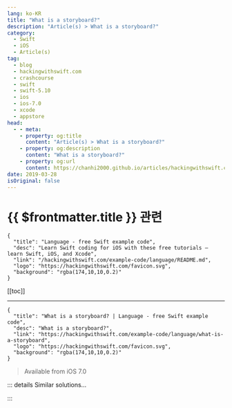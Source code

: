 ```yaml
---
lang: ko-KR
title: "What is a storyboard?"
description: "Article(s) > What is a storyboard?"
category:
  - Swift
  - iOS
  - Article(s)
tag: 
  - blog
  - hackingwithswift.com
  - crashcourse
  - swift
  - swift-5.10
  - ios
  - ios-7.0
  - xcode
  - appstore
head:
  - - meta:
    - property: og:title
      content: "Article(s) > What is a storyboard?"
    - property: og:description
      content: "What is a storyboard?"
    - property: og:url
      content: https://chanhi2000.github.io/articles/hackingwithswift.com/example-code/language/what-is-a-storyboard.html
date: 2019-03-28
isOriginal: false
---
```


# {{ $frontmatter.title }} 관련

```component VPCard
{
  "title": "Language - free Swift example code",
  "desc": "Learn Swift coding for iOS with these free tutorials – learn Swift, iOS, and Xcode",
  "link": "/hackingwithswift.com/example-code/language/README.md",
  "logo": "https://hackingwithswift.com/favicon.svg",
  "background": "rgba(174,10,10,0.2)"
}
```

[[toc]]

---

```component VPCard
{
  "title": "What is a storyboard? | Language - free Swift example code",
  "desc": "What is a storyboard?",
  "link": "https://hackingwithswift.com/example-code/language/what-is-a-storyboard",
  "logo": "https://hackingwithswift.com/favicon.svg",
  "background": "rgba(174,10,10,0.2)"
}
```

> Available from iOS 7.0

<!-- TODO: 작성 -->

<!-- 
Storyboards were introduced way back in iOS 5 as a way to revamp interface design for iOS. At the time they didn't add much in the way of features that weren't available with the older XIBs, but in subsequent releases Apple have added helpful new features such as layout guides that make them much more useful – and arguably indispensable since iOS 7.

All new iOS projects come with at least one storyboard ready to use: Main.storyboard. Inside that you can create as many interfaces as you want, each representing one view controller in your app. You can then design in segues (pronounced "segway", like the gyro-bike things) that transition between view controllers – all without a single line of code.

There is one drawback to storyboards, and it's something you'll hit fairly quickly: if you have more than four view controllers in your app, you'll probably find it a little cumbersome to navigate around, particularly if you're working on a laptop. If you're working on something important, move your view controllers around: keep them organized from the beginning, otherwise your storyboard will soon become a nightmare!

-->

::: details Similar solutions…

<!--
/example-code/xcode/how-to-use-storyboard-references-to-simplify-your-storyboards">How to use storyboard references to simplify your storyboards 
/example-code/uikit/how-to-use-dependency-injection-with-storyboards">How to use dependency injection with storyboards 
/quick-start/swiftui/swiftui-vs-interface-builder-and-storyboards">SwiftUI vs Interface Builder and storyboards 
/example-code/uikit/how-do-you-show-a-modal-view-controller-when-a-uitabbarcontroller-tab-is-tapped">How do you show a modal view controller when a UITabBarController tab is tapped? 
/example-code/uikit/fixing-unable-to-dequeue-a-cell-with-identifier">Fixing "Unable to dequeue a cell with identifier"</a>
-->

:::

